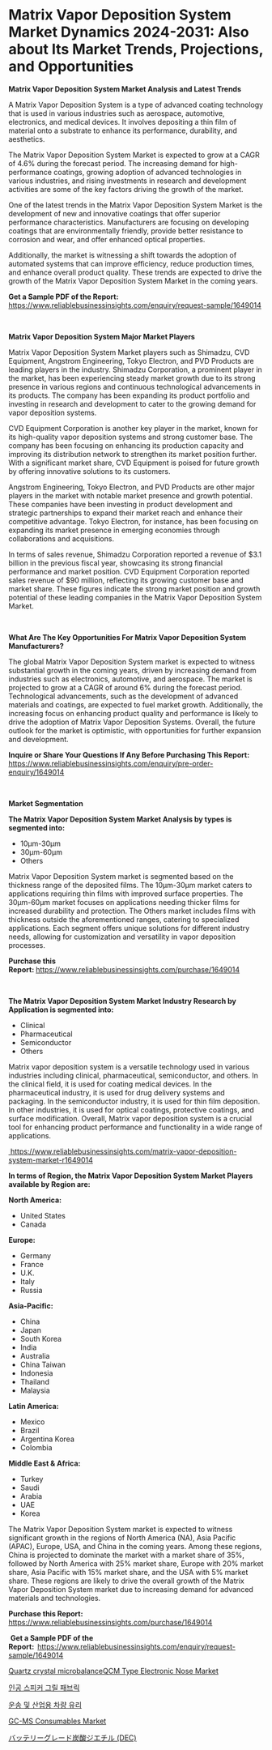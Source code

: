 <p><h1>Matrix Vapor Deposition System Market Dynamics 2024-2031: Also about Its Market Trends, Projections, and Opportunities</h1></p><p><strong>Matrix Vapor Deposition System Market Analysis and Latest Trends</strong></p>
<p><p>A Matrix Vapor Deposition System is a type of advanced coating technology that is used in various industries such as aerospace, automotive, electronics, and medical devices. It involves depositing a thin film of material onto a substrate to enhance its performance, durability, and aesthetics.</p><p>The Matrix Vapor Deposition System Market is expected to grow at a CAGR of 4.6% during the forecast period. The increasing demand for high-performance coatings, growing adoption of advanced technologies in various industries, and rising investments in research and development activities are some of the key factors driving the growth of the market.</p><p>One of the latest trends in the Matrix Vapor Deposition System Market is the development of new and innovative coatings that offer superior performance characteristics. Manufacturers are focusing on developing coatings that are environmentally friendly, provide better resistance to corrosion and wear, and offer enhanced optical properties.</p><p>Additionally, the market is witnessing a shift towards the adoption of automated systems that can improve efficiency, reduce production times, and enhance overall product quality. These trends are expected to drive the growth of the Matrix Vapor Deposition System Market in the coming years.</p></p>
<p><strong>Get a Sample PDF of the Report:&nbsp;</strong> <a href="https://www.reliablebusinessinsights.com/enquiry/request-sample/1649014">https://www.reliablebusinessinsights.com/enquiry/request-sample/1649014</a></p>
<p>&nbsp;</p>
<p><strong>Matrix Vapor Deposition System Major Market Players</strong></p>
<p><p>Matrix Vapor Deposition System Market players such as Shimadzu, CVD Equipment, Angstrom Engineering, Tokyo Electron, and PVD Products are leading players in the industry. Shimadzu Corporation, a prominent player in the market, has been experiencing steady market growth due to its strong presence in various regions and continuous technological advancements in its products. The company has been expanding its product portfolio and investing in research and development to cater to the growing demand for vapor deposition systems.</p><p>CVD Equipment Corporation is another key player in the market, known for its high-quality vapor deposition systems and strong customer base. The company has been focusing on enhancing its production capacity and improving its distribution network to strengthen its market position further. With a significant market share, CVD Equipment is poised for future growth by offering innovative solutions to its customers.</p><p>Angstrom Engineering, Tokyo Electron, and PVD Products are other major players in the market with notable market presence and growth potential. These companies have been investing in product development and strategic partnerships to expand their market reach and enhance their competitive advantage. Tokyo Electron, for instance, has been focusing on expanding its market presence in emerging economies through collaborations and acquisitions.</p><p>In terms of sales revenue, Shimadzu Corporation reported a revenue of $3.1 billion in the previous fiscal year, showcasing its strong financial performance and market position. CVD Equipment Corporation reported sales revenue of $90 million, reflecting its growing customer base and market share. These figures indicate the strong market position and growth potential of these leading companies in the Matrix Vapor Deposition System Market.</p></p>
<p>&nbsp;</p>
<p><strong>What Are The Key Opportunities For Matrix Vapor Deposition System Manufacturers?</strong></p>
<p><p>The global Matrix Vapor Deposition System market is expected to witness substantial growth in the coming years, driven by increasing demand from industries such as electronics, automotive, and aerospace. The market is projected to grow at a CAGR of around 6% during the forecast period. Technological advancements, such as the development of advanced materials and coatings, are expected to fuel market growth. Additionally, the increasing focus on enhancing product quality and performance is likely to drive the adoption of Matrix Vapor Deposition Systems. Overall, the future outlook for the market is optimistic, with opportunities for further expansion and development.</p></p>
<p><strong>Inquire or Share Your Questions If Any Before Purchasing This Report:</strong> <a href="https://www.reliablebusinessinsights.com/enquiry/pre-order-enquiry/1649014">https://www.reliablebusinessinsights.com/enquiry/pre-order-enquiry/1649014</a></p>
<p>&nbsp;</p>
<p><strong>Market Segmentation</strong></p>
<p><strong>The Matrix Vapor Deposition System Market Analysis by types is segmented into:</strong></p>
<p><ul><li>10μm-30μm</li><li>30μm-60μm</li><li>Others</li></ul></p>
<p><p>Matrix Vapor Deposition System market is segmented based on the thickness range of the deposited films. The 10μm-30μm market caters to applications requiring thin films with improved surface properties. The 30μm-60μm market focuses on applications needing thicker films for increased durability and protection. The Others market includes films with thickness outside the aforementioned ranges, catering to specialized applications. Each segment offers unique solutions for different industry needs, allowing for customization and versatility in vapor deposition processes.</p></p>
<p><strong>Purchase this Report:&nbsp;</strong><a href="https://www.reliablebusinessinsights.com/purchase/1649014">https://www.reliablebusinessinsights.com/purchase/1649014</a></p>
<p>&nbsp;</p>
<p><strong>The Matrix Vapor Deposition System Market Industry Research by Application is segmented into:</strong></p>
<p><ul><li>Clinical</li><li>Pharmaceutical</li><li>Semiconductor</li><li>Others</li></ul></p>
<p><p>Matrix vapor deposition system is a versatile technology used in various industries including clinical, pharmaceutical, semiconductor, and others. In the clinical field, it is used for coating medical devices. In the pharmaceutical industry, it is used for drug delivery systems and packaging. In the semiconductor industry, it is used for thin film deposition. In other industries, it is used for optical coatings, protective coatings, and surface modification. Overall, Matrix vapor deposition system is a crucial tool for enhancing product performance and functionality in a wide range of applications.</p></p>
<p><a href="https://www.reliablebusinessinsights.com/matrix-vapor-deposition-system-market-r1649014">&nbsp;https://www.reliablebusinessinsights.com/matrix-vapor-deposition-system-market-r1649014</a></p>
<p><strong>In terms of Region, the Matrix Vapor Deposition System Market Players available by Region are:</strong></p>
<p>
    <p> <strong> North America: </strong>
        <ul>
            <li>United States</li>
            <li>Canada</li>
        </ul>
        </p> 
    <p> <strong> Europe: </strong>
        <ul>
            <li>Germany</li>
            <li>France</li>
            <li>U.K.</li>
            <li>Italy</li>
            <li>Russia</li>
        </ul>
        </p> 
    <p> <strong> Asia-Pacific: </strong>
        <ul>
            <li>China</li>
            <li>Japan</li>
            <li>South Korea</li>
            <li>India</li>
            <li>Australia</li>
            <li>China Taiwan</li>
            <li>Indonesia</li>
            <li>Thailand</li>
            <li>Malaysia</li>
        </ul>
        </p> 
    <p> <strong> Latin America: </strong>
        <ul>
            <li>Mexico</li>
            <li>Brazil</li>
            <li>Argentina Korea</li>
            <li>Colombia</li>
        </ul>
        </p> 
    <p> <strong> Middle East & Africa: </strong>
        <ul>
            <li>Turkey</li>
            <li>Saudi</li>
            <li>Arabia</li>
            <li>UAE</li>
            <li>Korea</li>
        </ul>
    </p>
    </p>
<p><p>The Matrix Vapor Deposition System market is expected to witness significant growth in the regions of North America (NA), Asia Pacific (APAC), Europe, USA, and China in the coming years. Among these regions, China is projected to dominate the market with a market share of 35%, followed by North America with 25% market share, Europe with 20% market share, Asia Pacific with 15% market share, and the USA with 5% market share. These regions are likely to drive the overall growth of the Matrix Vapor Deposition System market due to increasing demand for advanced materials and technologies.</p></p>
<p><strong>Purchase this Report: </strong><a href="https://www.reliablebusinessinsights.com/purchase/1649014">https://www.reliablebusinessinsights.com/purchase/1649014</a></p>
<p>&nbsp;<strong>Get a Sample PDF of the Report:&nbsp;&nbsp;</strong><a href="https://www.reliablebusinessinsights.com/enquiry/request-sample/1649014">https://www.reliablebusinessinsights.com/enquiry/request-sample/1649014</a></p>
<p><strong></strong></p>
<p><p><a href="https://issuu.com/reportprime-2/docs/quartz-crystal-microbalanceqcm-type_056b491b22d856">Quartz crystal microbalanceQCM Type Electronic Nose Market</a></p><p><a href="https://github.com/khairinauzunul/Market-Research-Report-List-1/blob/main/6641582103899.md">인공 스피커 그릴 패브릭</a></p><p><a href="https://github.com/joannescott9078/Market-Research-Report-List-1/blob/main/2188727103898.md">운송 및 산업용 차량 유리</a></p><p><a href="https://github.com/beatblasta/Market-Research-Report-List-3/blob/main/gc-ms-consumables-market.md">GC-MS Consumables Market</a></p><p><a href="https://github.com/ReganWisoky2023/Market-Research-Report-List-2/blob/main/8510341108990.md">バッテリーグレード炭酸ジエチル (DEC)</a></p></p>